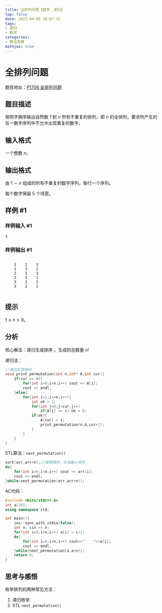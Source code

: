 ```yaml
---
title: 全排列问题【数学、递归】
top: false
date: 2023-04-05 19:07:32
tags: 
- 递归
- 数学
categories: 
- 算法竞赛
mathjax: true
---
```

# 全排列问题
题目地址：[P1706 全排列问题](https://www.luogu.com.cn/problem/P1706)  
<!--more--> 
  
## 题目描述

按照字典序输出自然数 $1$ 到 $n$ 所有不重复的排列，即 $n$ 的全排列，要求所产生的任一数字序列中不允许出现重复的数字。

## 输入格式

一个整数 $n$。

## 输出格式

由 $1 \sim n$ 组成的所有不重复的数字序列，每行一个序列。

每个数字保留 $5$ 个场宽。

## 样例 #1

### 样例输入 #1

```
3
```

### 样例输出 #1

```

	1    2    3
    1    3    2
    2    1    3
    2    3    1
    3    1    2
    3    2    1
	
```

## 提示

$1 \leq n \leq 9$。

## 分析

核心解法：递归生成排序 ，生成的总数量 $n!$ 

递归法：
```cpp
//递归实现排列 
void print_permutation(int n,int* A,int cur){
	if(cur == n){
		for(int i=0;i<n;i++) cout << A[i];
		cout << endl;
	}else{
		for(int i=1;i<=n;i++){
			int ok = 1;
			for(int j=0;j<cur;j++)
				if(A[j] == i) ok = 0;
			if(ok){
				A[cur] = i;
				print_permutation(n,A,cur+1);
			}
		}
	}
} 

```
STL算法：`next_permutation()`  

```cpp
sort(arr,arr+n);//按照降序，生成最小排列
do{
    for(int i=0;i<n;i++) cout << arr[i];
    cout << endl;
}while(next_permutation(arr,arr+n));
```

AC代码：
```cpp
#include <bits/stdc++.h>
int a[10];
using namespace std;

int main(){
	ios::sync_with_stdio(false);
	int n; cin >> n;
	for(int i=0;i<n;i++) a[i] = i+1;
	do{
		for(int i=0;i<n;i++) cout<<"    "<<a[i];
		cout << endl;
	}while(next_permutation(a,a+n));
	return 0;
}
```

## 思考与感悟
枚举排列的两种常见方法：  
1. 递归枚举
2. STL `next_permutation()`